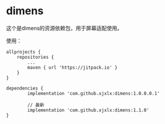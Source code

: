 # dimens

这个是dimens的资源依赖包，用于屏幕适配使用。


使用：
	     
	allprojects {
		repositories {
			...
			maven { url 'https://jitpack.io' }
		}
	}	    
  
  	dependencies {
	        implementation 'com.github.xjxlx:dimens:1.0.0.0.1'
            
            // 最新
            implementation 'com.github.xjxlx:dimens:1.1.0'
	}

